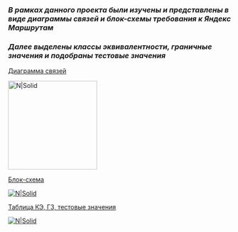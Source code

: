 ### _В рамках данного проекта были изучены и представлены в виде диаграммы связей и блок-схемы требования к Яндекс Маршрутам_
### _Далее выделены классы эквивалентности, граничные значения и подобраны тестовые значения_

[Диаграмма связей](https://drive.google.com/file/d/1DPMVKMbUQQF_pnWug_LNYBX1RXpE1CqA/view?usp=sharing)

<img src="https://dashboard.snapcraft.io/site_media/appmedia/2019/08/android-chrome-512x512.png" alt="N|Solid" width="200" height="200">



[Блок-схема](https://drive.google.com/file/d/1WQq_-c4RKXViugxa5XVXhm8eIC1YxBZ3/view?usp=sharing)

[![N|Solid](https://pngimg.com/uploads/google_drive/small/google_drive_PNG4.png)](https://drive.google.com/file/d/1WQq_-c4RKXViugxa5XVXhm8eIC1YxBZ3/view?usp=sharing)




[Таблица КЭ, ГЗ, тестовые значения](https://docs.google.com/spreadsheets/d/1Q_5gq6IgtFcB1BiRAZ5j2wz_ONjiGHU9VL_if8Z12NA/edit?usp=sharing)

[![N|Solid](https://pngimg.com/uploads/google_drive/small/google_drive_PNG4.png)](https://docs.google.com/spreadsheets/d/1Q_5gq6IgtFcB1BiRAZ5j2wz_ONjiGHU9VL_if8Z12NA/edit?usp=sharing)
